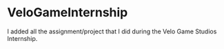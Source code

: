 # VeloGameInternship
I added all the assignment/project that I did during the Velo Game Studios Internship.
